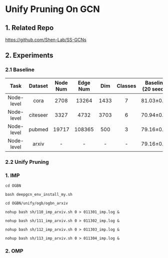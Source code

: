 # Unify Pruning On GCN
## 1. Related Repo

https://github.com/Shen-Lab/SS-GCNs

## 2. Experiments

### 2.1 Baseline

| Task | Dataset | Node Num | Edge Num | Dim | Classes | Baseline (20 seeds) | Avg Epoch |
| :---:| :---: | :---: | :---: | :---: |:---: |:---: |:---: |
| Node-level | cora    | 2708 |  13264  | 1433 | 7 | 81.03±0.64 | 236.10 |
| Node-level | citeseer| 3327 |  4732   | 3703 | 6 | 70.94±0.77 | 236.95 |
| Node-level | pubmed  |19717 | 108365  | 500  | 3 | 79.16±0.19 | 152.15 |
| Node-level | arxiv   | -    | -   | -   | -  | 79.16±0.19 | 152.15 |


### 2.2 Unify Pruning

### 1. IMP

`cd OGBN`

`bash deepgcn_env_install_my.sh`

`cd OGBN/unify/ogb/ogbn_arxiv`

`nohup bash sh/110_imp_arxiv.sh 0 > 011301_imp.log &`

`nohup bash sh/111_imp_arxiv.sh 0 > 011302_imp.log &`

`nohup bash sh/112_imp_arxiv.sh 0 > 011303_imp.log &`

`nohup bash sh/113_imp_arxiv.sh 0 > 011304_imp.log &`



### 2. OMP
